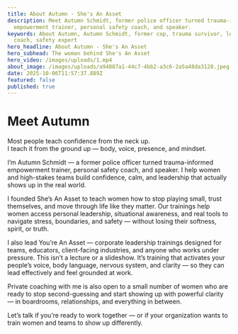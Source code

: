 ```yaml
---
title: About Autumn - She's An Asset
description: Meet Autumn Schmidt, former police officer turned trauma-informed
  empowerment trainer, personal safety coach, and speaker.
keywords: About Autumn, Autumn Schmidt, former cop, trauma survivor, leadership
  coach, safety expert
hero_headline: About Autumn - She's An Asset
hero_subhead: The woman behind She's An Asset
hero_video: /images/uploads/1.mp4
about_image: /images/uploads/a94887a1-44c7-4bb2-a3c6-2a5a48da3128.jpeg
date: 2025-10-06T11:57:37.889Z
featured: false
published: true
---
```


# Meet Autumn

Most people teach confidence from the neck up.  
I teach it from the ground up — body, voice, presence, and mindset.

I’m Autumn Schmidt — a former police officer turned trauma-informed empowerment trainer, personal safety coach, and speaker. I help women and high-stakes teams build confidence, calm, and leadership that actually shows up in the real world.

I founded She’s An Asset to teach women how to stop playing small, trust themselves, and move through life like they matter. Our trainings help women access personal leadership, situational awareness, and real tools to navigate stress, boundaries, and safety — without losing their softness, spirit, or truth.

I also lead You’re An Asset — corporate leadership trainings designed for teams, educators, client-facing industries, and anyone who works under pressure. This isn’t a lecture or a slideshow. It’s training that activates your people’s voice, body language, nervous system, and clarity — so they can lead effectively and feel grounded at work.

Private coaching with me is also open to a small number of women who are ready to stop second-guessing and start showing up with powerful clarity — in boardrooms, relationships, and everything in between.

Let’s talk if you’re ready to work together — or if your organization wants to train women and teams to show up differently.
